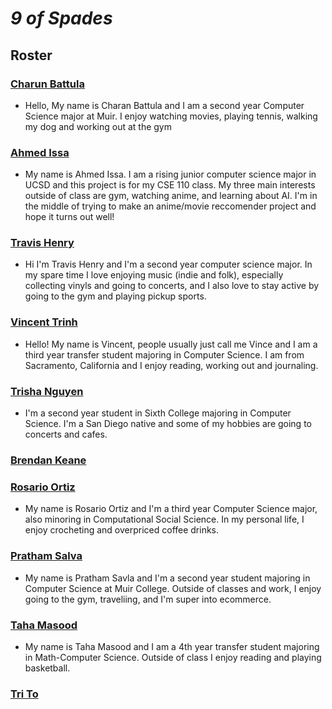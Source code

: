 # ***9 of Spades***

## **Roster**
### [Charun Battula](https://chana-battura.github.io/Chana-Battura/)
* Hello, My name is Charan Battula and I am a second year Computer Science major at Muir.  I enjoy watching movies, playing tennis, walking my dog and working out at the gym
### [Ahmed Issa](https://a1issa369.github.io/110-project/)
* My name is Ahmed Issa. I am a rising junior computer science major in UCSD and this project is for my CSE 110 class. My three main interests outside of class are gym, watching anime, and learning about AI. I'm in the middle of trying to make an anime/movie reccomender project and hope it turns out well!
### [Travis Henry](https://trhenry33.github.io/Pages/)
* Hi I'm Travis Henry and I'm a second year computer science major. In my spare time I love enjoying music (indie and folk), especially collecting vinyls and going to concerts, and I also love to stay active by going to the gym and playing pickup sports.
### [Vincent Trinh](https://vkt5451.github.io/Github-Pages-project/)
* Hello! My name is Vincent, people usually just call me Vince and I am a third year transfer student majoring in Computer Science. I am from Sacramento, California and I enjoy reading, working out and journaling.
### [Trisha Nguyen](https://trishangvyen.github.io/CSE110-GitHub-Pages/)
* I'm a second year student in Sixth College majoring in Computer Science. I'm a San Diego native and some of my hobbies are going to concerts and cafes.
### [Brendan Keane](https://github.com/Keanooo7/lab1_110/blob/main/index.md)
### [Rosario Ortiz](https://github.com/tritonro)
* My name is Rosario Ortiz and I'm a third year Computer Science major, also minoring in Computational Social Science. In my personal life, I enjoy crocheting and overpriced coffee drinks.
### [Pratham Salva](https://prsavla.github.io/lab1-cse110/)
* My name is Pratham Savla and I'm a second year student majoring in Computer Science at Muir College. Outside of classes and work, I enjoy going to the gym, traveliing, and I'm super into ecommerce.
### [Taha Masood](https://t-m1.github.io/CSE110-Lab1/)
* My name is Taha Masood and I am a 4th year transfer student majoring in Math-Computer Science. Outside of class I enjoy reading and playing basketball. 
### [Tri To]()



